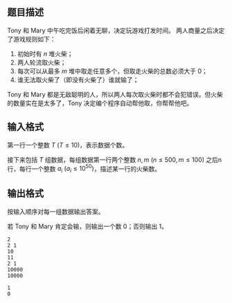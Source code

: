 ## 题目描述

Tony 和 Mary 中午吃完饭后闲着无聊，决定玩游戏打发时间。 两人商量之后决定了游戏规则如下：

1. 初始时有 $n$ 堆火柴；
2. 两人轮流取火柴；
3. 每次可以从最多 $m$ 堆中取走任意多个，但取走火柴的总数必须大于 $0$；
4. 谁无法取火柴了（即没有火柴了）谁就输了；

Tony 和 Mary 都是无敌聪明的人，所以两人每次取火柴时都不会犯错误。但火柴的数量实在是太多了，Tony 决定编个程序自动帮他取，你帮帮他吧。

## 输入格式
第一行一个整数 $T~(T \leq 10)$，表示数据个数。

接下来包括 $T$ 组数据，每组数据第一行两个整数 $n,m~(n \leq 500,m \leq 100)$ 之后n行，每行一个整数 $a_i~(a_i \leq 10^{50})$，描述某一行的火柴数。

## 输出格式

按输入顺序对每一组数据输出答案。

若 Tony 和 Mary 肯定会输，则输出一个数 $0$；否则输出 $1$。

```input1
2
2 1
10
11
2 1
10000
10000
```

```output1
1
0
```
